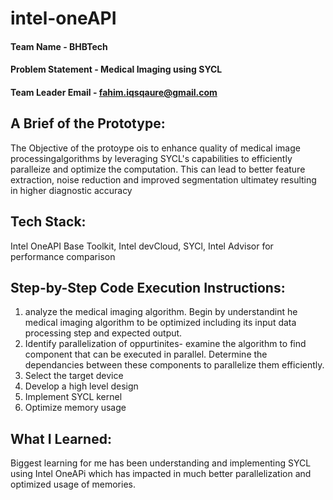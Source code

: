 # intel-oneAPI

#### Team Name - BHBTech
#### Problem Statement - Medical Imaging using SYCL
#### Team Leader Email - fahim.iqsqaure@gmail.com

## A Brief of the Prototype:
  The Objective of the protoype ois to enhance quality of medical image processingalgorithms by leveraging SYCL's capabilities to efficiently paralleize and optimize the computation. This can lead to better feature extraction, noise reduction and improved segmentation ultimatey resulting in higher diagnostic accuracy
  
## Tech Stack: 
   Intel OneAPI Base Toolkit, Intel devCloud, SYCl, Intel Advisor for performance comparison
   
## Step-by-Step Code Execution Instructions:
  1. analyze the medical imaging algorithm. Begin by understandint he medical imaging algorithm to be optimized including its input data processing step and expected output.
  2. Identify parallelization of oppurtinites- examine the algorithm to find component that can be executed in parallel. Determine the dependancies between these components to parallelize them efficiently.
  3. Select the target device
  4. Develop a high level design
  5. Implement SYCL kernel
  6. Optimize memory usage
  
## What I Learned:
   Biggest learning for me has been understanding and implementing SYCL using Intel OneAPi which has impacted in much better parallelization and optimized usage of memories.
